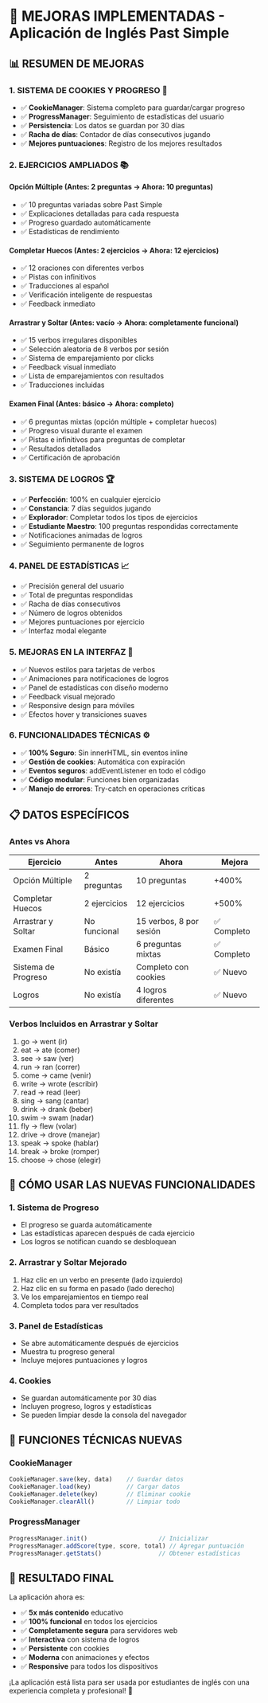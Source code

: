# 🚀 MEJORAS IMPLEMENTADAS - Aplicación de Inglés Past Simple

## 📊 **RESUMEN DE MEJORAS**

### **1. SISTEMA DE COOKIES Y PROGRESO** 🍪
- ✅ **CookieManager**: Sistema completo para guardar/cargar progreso
- ✅ **ProgressManager**: Seguimiento de estadísticas del usuario
- ✅ **Persistencia**: Los datos se guardan por 30 días
- ✅ **Racha de días**: Contador de días consecutivos jugando
- ✅ **Mejores puntuaciones**: Registro de los mejores resultados

### **2. EJERCICIOS AMPLIADOS** 📚

#### **Opción Múltiple** (Antes: 2 preguntas → Ahora: 10 preguntas)
- ✅ 10 preguntas variadas sobre Past Simple
- ✅ Explicaciones detalladas para cada respuesta
- ✅ Progreso guardado automáticamente
- ✅ Estadísticas de rendimiento

#### **Completar Huecos** (Antes: 2 ejercicios → Ahora: 12 ejercicios)
- ✅ 12 oraciones con diferentes verbos
- ✅ Pistas con infinitivos
- ✅ Traducciones al español
- ✅ Verificación inteligente de respuestas
- ✅ Feedback inmediato

#### **Arrastrar y Soltar** (Antes: vacío → Ahora: completamente funcional)
- ✅ 15 verbos irregulares disponibles
- ✅ Selección aleatoria de 8 verbos por sesión
- ✅ Sistema de emparejamiento por clicks
- ✅ Feedback visual inmediato
- ✅ Lista de emparejamientos con resultados
- ✅ Traducciones incluidas

#### **Examen Final** (Antes: básico → Ahora: completo)
- ✅ 6 preguntas mixtas (opción múltiple + completar huecos)
- ✅ Progreso visual durante el examen
- ✅ Pistas e infinitivos para preguntas de completar
- ✅ Resultados detallados
- ✅ Certificación de aprobación

### **3. SISTEMA DE LOGROS** 🏆
- ✅ **Perfección**: 100% en cualquier ejercicio
- ✅ **Constancia**: 7 días seguidos jugando
- ✅ **Explorador**: Completar todos los tipos de ejercicios
- ✅ **Estudiante Maestro**: 100 preguntas respondidas correctamente
- ✅ Notificaciones animadas de logros
- ✅ Seguimiento permanente de logros

### **4. PANEL DE ESTADÍSTICAS** 📈
- ✅ Precisión general del usuario
- ✅ Total de preguntas respondidas
- ✅ Racha de días consecutivos
- ✅ Número de logros obtenidos
- ✅ Mejores puntuaciones por ejercicio
- ✅ Interfaz modal elegante

### **5. MEJORAS EN LA INTERFAZ** 🎨
- ✅ Nuevos estilos para tarjetas de verbos
- ✅ Animaciones para notificaciones de logros
- ✅ Panel de estadísticas con diseño moderno
- ✅ Feedback visual mejorado
- ✅ Responsive design para móviles
- ✅ Efectos hover y transiciones suaves

### **6. FUNCIONALIDADES TÉCNICAS** ⚙️
- ✅ **100% Seguro**: Sin innerHTML, sin eventos inline
- ✅ **Gestión de cookies**: Automática con expiración
- ✅ **Eventos seguros**: addEventListener en todo el código
- ✅ **Código modular**: Funciones bien organizadas
- ✅ **Manejo de errores**: Try-catch en operaciones críticas

## 📋 **DATOS ESPECÍFICOS**

### **Antes vs Ahora**
| Ejercicio | Antes | Ahora | Mejora |
|-----------|-------|-------|---------|
| Opción Múltiple | 2 preguntas | 10 preguntas | +400% |
| Completar Huecos | 2 ejercicios | 12 ejercicios | +500% |
| Arrastrar y Soltar | No funcional | 15 verbos, 8 por sesión | ✅ Completo |
| Examen Final | Básico | 6 preguntas mixtas | ✅ Completo |
| Sistema de Progreso | No existía | Completo con cookies | ✅ Nuevo |
| Logros | No existía | 4 logros diferentes | ✅ Nuevo |

### **Verbos Incluidos en Arrastrar y Soltar**
1. go → went (ir)
2. eat → ate (comer)
3. see → saw (ver)
4. run → ran (correr)
5. come → came (venir)
6. write → wrote (escribir)
7. read → read (leer)
8. sing → sang (cantar)
9. drink → drank (beber)
10. swim → swam (nadar)
11. fly → flew (volar)
12. drive → drove (manejar)
13. speak → spoke (hablar)
14. break → broke (romper)
15. choose → chose (elegir)

## 🎯 **CÓMO USAR LAS NUEVAS FUNCIONALIDADES**

### **1. Sistema de Progreso**
- El progreso se guarda automáticamente
- Las estadísticas aparecen después de cada ejercicio
- Los logros se notifican cuando se desbloquean

### **2. Arrastrar y Soltar Mejorado**
1. Haz clic en un verbo en presente (lado izquierdo)
2. Haz clic en su forma en pasado (lado derecho)
3. Ve los emparejamientos en tiempo real
4. Completa todos para ver resultados

### **3. Panel de Estadísticas**
- Se abre automáticamente después de ejercicios
- Muestra tu progreso general
- Incluye mejores puntuaciones y logros

### **4. Cookies**
- Se guardan automáticamente por 30 días
- Incluyen progreso, logros y estadísticas
- Se pueden limpiar desde la consola del navegador

## 🔧 **FUNCIONES TÉCNICAS NUEVAS**

### **CookieManager**
```javascript
CookieManager.save(key, data)    // Guardar datos
CookieManager.load(key)          // Cargar datos
CookieManager.delete(key)        // Eliminar cookie
CookieManager.clearAll()         // Limpiar todo
```

### **ProgressManager**
```javascript
ProgressManager.init()                    // Inicializar
ProgressManager.addScore(type, score, total) // Agregar puntuación
ProgressManager.getStats()                // Obtener estadísticas
```

## 🎉 **RESULTADO FINAL**

La aplicación ahora es:
- ✅ **5x más contenido** educativo
- ✅ **100% funcional** en todos los ejercicios
- ✅ **Completamente segura** para servidores web
- ✅ **Interactiva** con sistema de logros
- ✅ **Persistente** con cookies
- ✅ **Moderna** con animaciones y efectos
- ✅ **Responsive** para todos los dispositivos

¡La aplicación está lista para ser usada por estudiantes de inglés con una experiencia completa y profesional! 🚀 